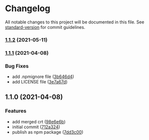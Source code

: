 # Changelog

All notable changes to this project will be documented in this file. See [standard-version](https://github.com/conventional-changelog/standard-version) for commit guidelines.

### [1.1.2](https://github.com/labor-digital/ssl-certs/compare/v1.1.1...v1.1.2) (2021-05-11)

### [1.1.1](https://github.com/labor-digital/ssl-certs/compare/v1.1.0...v1.1.1) (2021-04-08)


### Bug Fixes

* add .npmignore file ([3b646d4](https://github.com/labor-digital/ssl-certs/commit/3b646d4e5abc30fcf17afefaf40a4d84eb1451a5))
* add LICENSE file ([3e7a67d](https://github.com/labor-digital/ssl-certs/commit/3e7a67d944aa5c9f9159b9d761008f44135c0739))

## 1.1.0 (2021-04-08)


### Features

* add merged crt ([98e6e6b](https://github.com/labor-digital/ssl-certs/commit/98e6e6b1bc4e1c4357bcca142de420ab7c1c3689))
* initial commit ([712a324](https://github.com/labor-digital/ssl-certs/commit/712a3249953450342b04f744e83dc00795281e50))
* publish as npm package ([7dd3c00](https://github.com/labor-digital/ssl-certs/commit/7dd3c002b1899d75ce134d1524343ecc20649b15))
